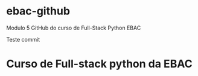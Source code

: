# ebac-github
Modulo 5 GitHub do curso de Full-Stack Python EBAC

Teste commit 
# Curso de Full-stack python da EBAC